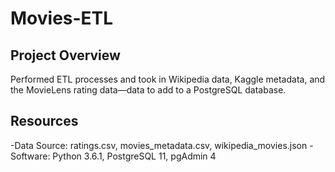 # Movies-ETL

## Project Overview
Performed ETL processes and took in Wikipedia data, Kaggle metadata, and the MovieLens rating data—data to add to a PostgreSQL database.

## Resources
-Data Source: ratings.csv, movies_metadata.csv, wikipedia_movies.json
-Software: Python 3.6.1, PostgreSQL 11, pgAdmin 4
